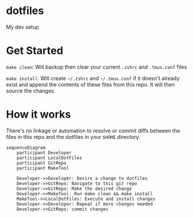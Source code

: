 # dotfiles
My dev setup

# Get Started
`make clean`: Will backup then clear your current `.zshrc` and `.tmux.conf` files

`make install`: Will create `~/.zshrc` and `~/.tmux.conf` if it doesn't already exist and append the contents of these files from this repo. It will then source the changes.

# How it works
There's no linkage or automation to resolve or commit diffs between the files in this repo and the dotfiles in your `$HOME` directory.

```mermaid
sequenceDiagram
    participant Developer
    participant LocalDotFiles
    participant GitRepo
    participant MakeTool

    Developer->>Developer: Desire a change to dotfiles
    Developer->>GitRepo: Navigate to this git repo
    Developer->>GitRepo: Make the desired change
    Developer->>MakeTool: Run make clean && make install
    MakeTool->>LocalDotFiles: Execute and install changes
    Developer->>Developer: Repeat if more changes needed
    Developer->>GitRepo: commit changes
```